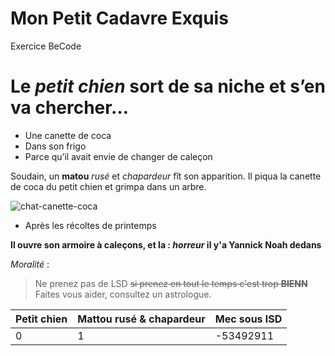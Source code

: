 # Mon Petit Cadavre Exquis
Exercice BeCode

# Le *petit chien* sort de sa **niche** et s’en va chercher…

* Une canette de coca
* Dans son frigo
* Parce qu’il avait envie de changer de caleçon

Soudain, un **matou** *rusé* et *chapardeur* fît son apparition. Il piqua la canette de coca du petit chien et grimpa dans un arbre.

![chat-canette-coca](https://encrypted-tbn0.gstatic.com/images?q=tbn:ANd9GcQMkNa4tZlvUMlYACROSdsGwC4FtKFkAfFDUijg77KCpd3UPLwi)

* Après les récoltes de printemps  

**Il ouvre son armoire à caleçons, et la : *horreur* il y'a Yannick Noah dedans**

*Moralité* :

>Ne prenez pas de LSD ~~si prenez en tout le temps c'est trop **BIENN**~~  
>Faites vous aider, consultez un astrologue.

| Petit chien  |  Mattou rusé & chapardeur | Mec sous lSD  |
|--------------|---------------------------|---------------|
|      0       |              1            |   -53492911   |
